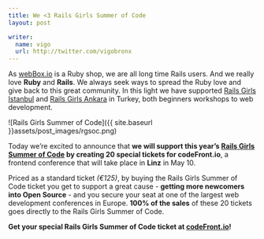 ```yaml
---
title: We <3 Rails Girls Summer of Code
layout: post

writer:
  name: vigo
  url: http://twitter.com/vigobronx
---
```


As [webBox.io](http://webbox.io) is a Ruby shop, we are all long time Rails users. And we really love **Ruby** and **Rails**.  We always seek ways to spread the Ruby love and give back to this great community. In this light we have supported [Rails Girls Istanbul](http://railsgirls.com/istanbul) and [Rails Girls Ankara](http://railsgirls.com/ankara) in Turkey, both beginners workshops to web development. 

![Rails Girls Summer of Code]({{ site.baseurl }}assets/post_images/rgsoc.png)

<!-- more -->

Today we’re excited to announce that **we will support this year’s [Rails Girls Summer of Code][1] by creating 20 special tickets for codeFront.io**, a frontend conference that will take place in **Linz** in May 10.  

Priced as a standard ticket *(€125)*, by buying the Rails Girls Summer of Code ticket you get to support a great cause - **getting more newcomers into Open Source** - and you secure your seat at one of the largest web development conferences in Europe. **100% of the sales** of these 20 tickets goes directly to the Rails Girls Summer of Code.

**Get your special Rails Girls Summer of Code ticket at [codeFront.io][2]!**

[1]: http://www.railsgirlssummerofcode.org
[2]: http://codefront.io
